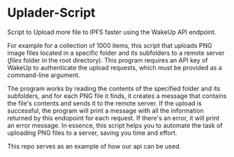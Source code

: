 # Uplader-Script

Script to Upload more file to IPFS faster using the WakeUp API endpoint.

For example for a collection of 1000 items, this script that uploads PNG image files located in a specific folder and its subfolders to a remote server (*files* folder in the root directory). This program requires an API key of WakeUp to authenticate the upload requests, which must be provided as a command-line argument.

The program works by reading the contents of the specified folder and its subfolders, and for each PNG file it finds, it creates a message that contains the file's contents and sends it to the remote server. If the upload is successful, the program will print a message with all the information returned by this endopoint for each request. If there's an error, it will print an error message. In essence, this script helps you to automate the task of uploading PNG files to a server, saving you time and effort.

This repo serves as an example of how our api can be used.